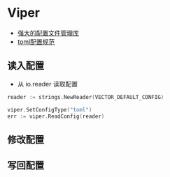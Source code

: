 # Viper 

- [强大的配置文件管理库](https://pkg.go.dev/github.com/spf13/viper@v1.10.1)
- [toml配置规范](https://toml.io/cn/v1.0.0)

## 读入配置

- 从 io.reader 读取配置

```go
reader := strings.NewReader(VECTOR_DEFAULT_CONFIG)

viper.SetConfigType("toml")
err := viper.ReadConfig(reader)
```

## 修改配置



## 写回配置